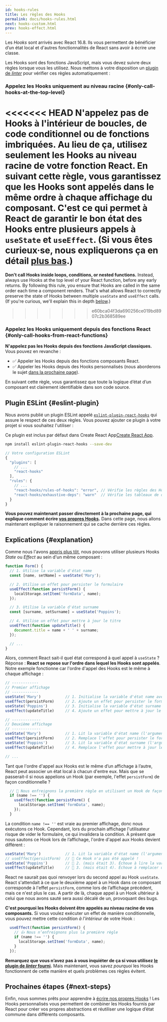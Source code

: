 ```yaml
---
id: hooks-rules
title: Les règles des Hooks
permalink: docs/hooks-rules.html
next: hooks-custom.html
prev: hooks-effect.html
---
```


Les *Hooks* sont arrivés avec React 16.8. Ils vous permettent de bénéficier d’un état local et d'autres fonctionnalités de React sans avoir à écrire une classe.

Les Hooks sont des fonctions JavaScript, mais vous devez suivre deux règles lorsque vous les utilisez. Nous mettons à votre disposition un [plugin de *linter*](https://www.npmjs.com/package/eslint-plugin-react-hooks) pour vérifier ces règles automatiquement :

### Appelez les Hooks uniquement au niveau racine {#only-call-hooks-at-the-top-level}

<<<<<<< HEAD
**N'appelez pas de Hooks à l'intérieur de boucles, de code conditionnel ou de fonctions imbriquées.** Au lieu de ça, utilisez seulement les Hooks au niveau racine de votre fonction React. En suivant cette règle, vous garantissez que les Hooks sont appelés dans le même ordre à chaque affichage du composant. C'est ce qui permet à React de garantir le bon état des Hooks entre plusieurs appels à `useState` et `useEffect`. (Si vous êtes curieux·se, nous expliquerons ça en détail [plus bas](#explanation).)
=======
**Don't call Hooks inside loops, conditions, or nested functions.** Instead, always use Hooks at the top level of your React function, before any early returns. By following this rule, you ensure that Hooks are called in the same order each time a component renders. That's what allows React to correctly preserve the state of Hooks between multiple `useState` and `useEffect` calls. (If you're curious, we'll explain this in depth [below](#explanation).)
>>>>>>> e60bca04f3da690256ce019bd8907c2b368589ee

### Appelez les Hooks uniquement depuis des fonctions React {#only-call-hooks-from-react-functions}

**N'appelez pas les Hooks depuis des fonctions JavaScript classiques.** Vous pouvez en revanche :

* ✅ Appeler les Hooks depuis des fonctions composants React.
* ✅ Appeler les Hooks depuis des Hooks personnalisés (nous aborderons le sujet [dans la prochaine page](/docs/hooks-custom.html)).

En suivant cette règle, vous garantissez que toute la logique d’état d’un composant est clairement identifiable dans son code source.

## Plugin ESLint {#eslint-plugin}

Nous avons publié un plugin ESLint appelé [`eslint-plugin-react-hooks`](https://www.npmjs.com/package/eslint-plugin-react-hooks) qui assure le respect de ces deux règles. Vous pouvez ajouter ce plugin à votre projet si vous souhaitez l'utiliser :

Ce plugin est inclus par défaut dans Create React App[Create React App](/docs/create-a-new-react-app.html#create-react-app).

```bash
npm install eslint-plugin-react-hooks --save-dev
```

```js
// Votre configuration ESLint
{
  "plugins": [
    // ...
    "react-hooks"
  ],
  "rules": {
    // ...
    "react-hooks/rules-of-hooks": "error", // Vérifie les règles des Hooks
    "react-hooks/exhaustive-deps": "warn"  // Vérifie les tableaux de dépendances
  }
}
```

**Vous pouvez maintenant passer directement à la prochaine page, qui explique comment écrire [vos propres Hooks](/docs/hooks-custom.html).** Dans cette page, nous allons maintenant expliquer le raisonnement qui se cache derrière ces règles.

## Explications {#explanation}

Comme nous l'avons [appris plus tôt](/docs/hooks-state.html#tip-using-multiple-state-variables), nous pouvons utiliser plusieurs Hooks *State* ou *Effect* au sein d'un même composant :

```js
function Form() {
  // 1. Utilise la variable d'état name
  const [name, setName] = useState('Mary');

  // 2. Utilise un effet pour persister le formulaire
  useEffect(function persistForm() {
    localStorage.setItem('formData', name);
  });

  // 3. Utilise la variable d'état surname
  const [surname, setSurname] = useState('Poppins');

  // 4. Utilise un effet pour mettre à jour le titre
  useEffect(function updateTitle() {
    document.title = name + ' ' + surname;
  });

  // ...
}
```

Alors, comment React sait-il quel état correspond à quel appel à `useState` ? Réponse : **React se repose sur l'ordre dans lequel les Hooks sont appelés**. Notre exemple fonctionne car l'ordre d'appel des Hooks est le même à chaque affichage :

```js
// ------------
// Premier affichage
// ------------
useState('Mary')           // 1. Initialise la variable d'état name avec 'Mary'
useEffect(persistForm)     // 2. Ajoute un effet pour persister le formulaire
useState('Poppins')        // 3. Initialise la variable d'état surname avec 'Poppins'
useEffect(updateTitle)     // 4. Ajoute un effet pour mettre à jour le titre

// -------------
// Deuxième affichage
// -------------
useState('Mary')           // 1. Lit la variable d'état name (l'argument est ignoré)
useEffect(persistForm)     // 2. Remplace l'effet pour persister le formulaire
useState('Poppins')        // 3. Lit la variable d'état surname (l'argument est ignoré)
useEffect(updateTitle)     // 4. Remplace l'effet pour mettre à jour le titre

// ...
```

Tant que l'ordre d'appel aux Hooks est le même d’un affichage à l’autre, React peut associer un état local à chacun d'entre eux. Mais que se passerait-il si nous appelions un Hook (par exemple, l'effet `persistForm`) de façon conditionnelle ?

```js
  // 🔴 Nous enfreignons la première règle en utilisant un Hook de façon conditionnelle
  if (name !== '') {
    useEffect(function persistForm() {
      localStorage.setItem('formData', name);
    });
  }
```

La condition `name !== ''` est vraie au premier affichage, donc nous exécutons ce Hook. Cependant, lors du prochain affichage l'utilisateur risque de vider le formulaire, ce qui invalidera la condition. À présent que nous sautons ce Hook lors de l’affichage, l'ordre d'appel aux Hooks devient différent :

```js
useState('Mary')           // 1. Lit la variable d'état name (l'argument est ignoré)
// useEffect(persistForm)  // 🔴 Ce Hook n'a pas été appelé !
useState('Poppins')        // 🔴 2. (mais était 3). Échoue à lire la variable d'état surname
useEffect(updateTitle)     // 🔴 3. (mais était 4). Échoue à remplacer de l'effet
```

React ne saurait pas quoi renvoyer lors du second appel au Hook `useState`. React s'attendait à ce que le deuxième appel à un Hook dans ce composant corresponde à l'effet `persistForm`, comme lors de l’affichage précédent, mais ce n'est plus le cas. A partir de là, chaque appel à un Hook ultérieur à celui que nous avons sauté sera aussi décalé de un, provoquant des bugs.

**C'est pourquoi les Hooks doivent être appelés au niveau racine de vos composants.** Si vous voulez exécuter un effet de manière conditionnelle, vous pouvez mettre cette condition *à l'intérieur* de votre Hook :

```js
  useEffect(function persistForm() {
    // 👍 Nous n’enfreignons plus la première règle
    if (name !== '') {
      localStorage.setItem('formData', name);
    }
  });
```

**Remarquez que vous n’avez pas à vous inquiéter de ça si vous utilisez [le plugin de *linter* fourni](https://www.npmjs.com/package/eslint-plugin-react-hooks).** Mais maintenant, vous savez *pourquoi* les Hooks fonctionnent de cette manière et quels problèmes ces règles évitent.

## Prochaines étapes {#next-steps}

Enfin, nous sommes prêts pour apprendre à [écrire nos propres Hooks](/docs/hooks-custom.html) ! Les Hooks personnalisés vous permettent de combiner les Hooks fournis par React pour créer vos propres abstractions et réutiliser une logique d’état commune dans différents composants.
